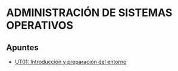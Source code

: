 # ADMINISTRACIÓN DE SISTEMAS OPERATIVOS


<!-- 
## Proyectos

- [Proyecto de la 1ª evaluación](./proyectos/proyecto_ev1.md)
- [Proyecto de la 2ª evaluación](./proyectos/proyecto_ev2.md) 
- 
-->

## Apuntes

- [UT01: Introducción y preparación del entorno](./ut01/index.md)
<!-- 
- [UT02: Instalación y puesta en marcha de Linux Server](./ut02/index.md)
- [UT03: Lenguajes de scripting en Linux: Bash](./ut03/index.md)
- [UT04: Instalación y puesta en marcha de Windows Server](./ut04/index.md)
- [UT05: Servicio de directorio en Windows Server](./ut05/index.md)
- [UT06: Lenguajes de scripting en Windows: Powershell](./ut06/index.md)
- UT07: Integración de sistemas Windows y Linux 
- 
-->